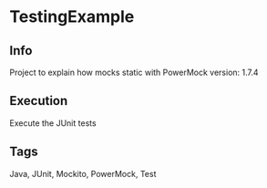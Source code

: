 # TestingExample

## Info

Project to explain how mocks static with PowerMock version: 1.7.4

## Execution

Execute the JUnit tests

## Tags

 Java, JUnit, Mockito, PowerMock, Test